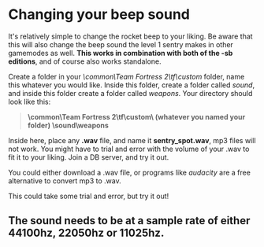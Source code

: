 # Changing your beep sound

It's relatively simple to change the rocket beep to your liking. Be aware that this will also change the beep sound the level 1 sentry makes in other gamemodes as well. **This works in combination with both of the -sb editions**, and of course also works standalone.

Create a folder in your *\common\Team Fortress 2\tf\custom* folder, name this whatever you would like. Inside this folder, create a folder called *sound*, and inside this folder create a folder called *weapons*. Your directory should look like this:

>**\common\Team Fortress 2\tf\custom\ (whatever you named your folder) \sound\weapons**

Inside here, place any **.wav** file, and name it **sentry_spot.wav**, mp3 files will not work. You might have to trial and error with the volume of your .wav to fit it to your liking. Join a DB server, and try it out.

You could either download a .wav file, or programs like *audacity* are a free alternative to convert mp3 to .wav.

This could take some trial and error, but try it out!

## The sound needs to be at a sample rate of either 44100hz, 22050hz or 11025hz.

